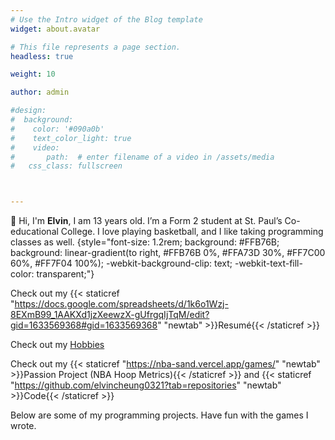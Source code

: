 ```yaml
---
# Use the Intro widget of the Blog template
widget: about.avatar

# This file represents a page section.
headless: true

weight: 10

author: admin

#design:
#  background:
#    color: '#090a0b'
#    text_color_light: true
#    video:
#       path:  # enter filename of a video in /assets/media
#   css_class: fullscreen



---
```




👋 Hi, I'm **Elvin**, I am 13 years old. I’m a Form 2 student at St. Paul’s Co-educational College.
I love playing basketball, and I like taking programming classes as well.
{style="font-size: 1.2rem; background: #FFB76B; background: linear-gradient(to right, #FFB76B 0%, #FFA73D 30%, #FF7C00 60%, #FF7F04 100%); -webkit-background-clip: text; -webkit-text-fill-color: transparent;"}

Check out my {{< staticref "https://docs.google.com/spreadsheets/d/1k6o1Wzj-8EXmB99_1AAKXd1jzXeewzX-gUfrgqIjTqM/edit?gid=1633569368#gid=1633569368" "newtab" >}}Resumé{{< /staticref >}}

Check out my [Hobbies](/portfolio/about/)

Check out my {{< staticref "https://nba-sand.vercel.app/games/" "newtab" >}}Passion Project (NBA Hoop Metrics){{< /staticref >}} and {{< staticref "https://github.com/elvincheung0321?tab=repositories" "newtab" >}}Code{{< /staticref >}}






Below are some of my programming projects. Have fun with the games I wrote.

